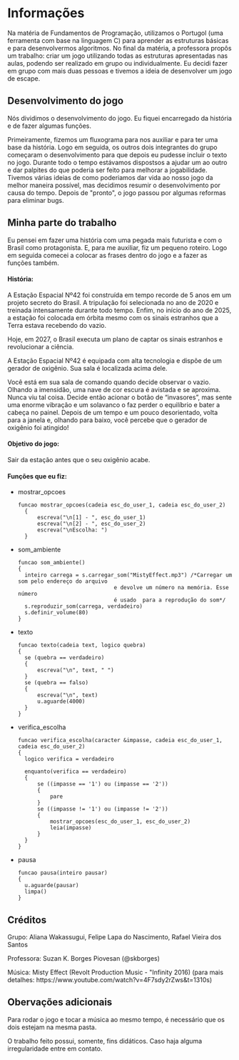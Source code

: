 # Informações
<p>Na matéria de Fundamentos de Programação, utilizamos o Portugol (uma ferramenta com base na linguagem C) para aprender as estruturas básicas e para desenvolvermos algoritmos. No final da matéria, a professora propôs um trabalho: criar um jogo utilizando todas as estruturas apresentadas nas aulas, podendo ser realizado em grupo ou individualmente. Eu decidi fazer em grupo com mais duas pessoas e tivemos a ideia de desenvolver um jogo de escape.<P>

## Desenvolvimento do jogo
<p>Nós dividimos o desenvolvimento do jogo. Eu fiquei encarregado da história e de fazer algumas funções.<p>
<p>Primeiramente, fizemos um fluxograma para nos auxiliar e para ter uma base da história. Logo em seguida, os outros dois integrantes do grupo começaram o desenvolvimento para que depois eu pudesse incluir o texto no jogo. Durante todo o tempo estávamos dispostsos a ajudar um ao outro e dar palpites do que poderia ser feito para melhorar a jogabilidade. Tivemos várias ideias de como poderiamos dar vida ao nosso jogo da melhor maneira possível, mas decidimos resumir o desenvolvimento por causa do tempo. Depois de "pronto", o jogo passou por algumas reformas para eliminar bugs.<p>
  
## Minha parte do trabalho
  
<p>Eu pensei em fazer uma história com uma pegada mais futurista e com o Brasil como protagonista. E, para me auxiliar, fiz um pequeno roteiro. Logo em seguida comecei a colocar as frases dentro do jogo e a fazer as funções também.<p>

#### História:
<p>A Estação Espacial Nº42 foi construída em tempo recorde de 5 anos em um projeto secreto do Brasil. A tripulação foi selecionada no ano de 2020 e treinada intensamente durante todo tempo. Enfim, no início do ano de 2025, a estação foi colocada em órbita mesmo com os sinais estranhos que a Terra estava recebendo do vazio.<p>
<p>Hoje, em 2027, o Brasil executa um plano de captar os sinais estranhos e revolucionar a ciência.<p>
<p>A Estação Espacial Nº42 é equipada com alta tecnologia e dispõe de um gerador de oxigênio. Sua sala é localizada acima dele.<p>
<p>Você está em sua sala de comando quando decide observar o vazio. Olhando a imensidão, uma nave de cor escura é avistada e se aproxima. Nunca viu tal coisa. Decide então acionar o botão de “invasores”, mas sente uma enorme vibração e um solavanco o faz perder o equilíbrio e bater a cabeça no painel. Depois de um tempo e um pouco desorientado, volta para a janela e, olhando para baixo, você percebe que o gerador de oxigênio foi atingido!<p>
 
#### Objetivo do jogo:
<p>Sair da estação antes que o seu oxigênio acabe.<p>

#### Funções que eu fiz:
- mostrar_opcoes
  ```
  funcao mostrar_opcoes(cadeia esc_do_user_1, cadeia esc_do_user_2)
	{
		escreva("\n[1] - ", esc_do_user_1)
		escreva("\n[2] - ", esc_do_user_2)
		escreva("\nEscolha: ")
	}
  ```
- som_ambiente
  ```
  funcao som_ambiente()
  {	
	inteiro carrega = s.carregar_som("MistyEffect.mp3") /*Carregar um som pelo endereço do arquivo
								e devolve um número na memória. Esse número
								é usado  para a reprodução do som*/
	s.reproduzir_som(carrega, verdadeiro)
	s.definir_volume(80)
  }
  ```

- texto
  ```
  funcao texto(cadeia text, logico quebra)
  {
	se (quebra == verdadeiro)
	{
		escreva("\n", text, " ")
	}
	se (quebra == falso)
	{
		escreva("\n", text)
		u.aguarde(4000)
	}
  }
  ```
- verifica_escolha
  ```
  funcao verifica_escolha(caracter &impasse, cadeia esc_do_user_1, cadeia esc_do_user_2)
  {
	logico verifica = verdadeiro

	enquanto(verifica == verdadeiro)
	{	
		se ((impasse == '1') ou (impasse == '2'))
		{
			pare
		}
		se ((impasse != '1') ou (impasse != '2'))
		{
			mostrar_opcoes(esc_do_user_1, esc_do_user_2)
			leia(impasse)
		}
	}
  }
  ```
- pausa
  ```
  funcao pausa(inteiro pausar)
  {
	u.aguarde(pausar)
	limpa()
  }
  ```
	
## Créditos
<p>Grupo: Aliana Wakassugui, Felipe Lapa do Nascimento, Rafael Vieira dos Santos<p>
<p>Professora: Suzan K. Borges Piovesan (@skborges)<p>
<p>Música: Misty Effect (Revolt Production Music - "Infinity 2016) (para mais detalhes: https://www.youtube.com/watch?v=4F7sdy2rZws&t=1310s)<p>

## Obervações adicionais
<p>Para rodar o jogo e tocar a música ao mesmo tempo, é necessário que os dois estejam na mesma pasta.<p>
<p>O trabalho feito possui, somente, fins didáticos. Caso haja alguma irregularidade entre em contato.<p>
